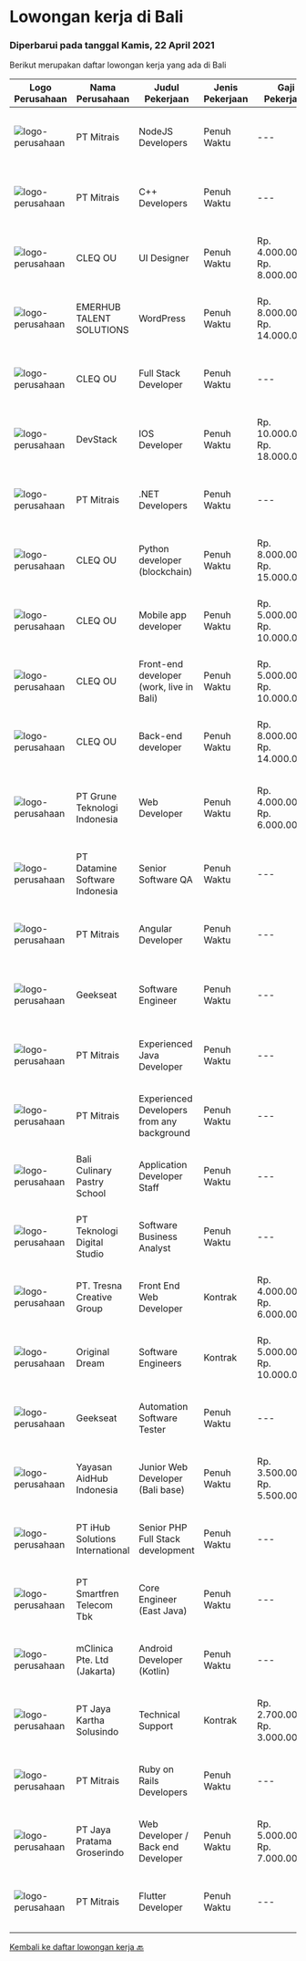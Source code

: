 
  # Lowongan kerja di Bali

  ### Diperbarui pada tanggal Kamis, 22 April 2021

  Berikut merupakan daftar lowongan kerja yang ada di Bali

  |Logo Perusahaan | Nama Perusahaan | Judul Pekerjaan | Jenis Pekerjaan | Gaji Pekerjaan | Lokasi | Deskripsi | Tanggal diunggah | Pranala |
  | -------------- | --------------- | --------------- | --------- | --------- | -------------- | ------- | ----------- | ----------- |
  |![logo-perusahaan](https://image-service-cdn.seek.com.au/873c75fc9ed6df00967320d343e4e2a794129d8b/ee4dce1061f3f616224767ad58cb2fc751b8d2dc)|PT Mitrais|NodeJS Developers|Penuh Waktu|---|Bali|Build your Career with Mitrais! We're urgently looking for experienced NodeJS Developers to be part of our team for an immediate start.Our client is a...|Rabu, 21 April 2021|https://www.jobstreet.co.id/id/job/nodejs-developers-3504003?token=0~16e30d37-9382-44b4-a491-ef6d743f14a7&sectionRank=1&jobId=jobstreet-id-job-3504003|
|![logo-perusahaan](https://image-service-cdn.seek.com.au/873c75fc9ed6df00967320d343e4e2a794129d8b/ee4dce1061f3f616224767ad58cb2fc751b8d2dc)|PT Mitrais|C++ Developers|Penuh Waktu|---|Bali|Build your Career with Mitrais! We know that many C++ developers are stuck in jobs where they are supporting and enhancing legacy systems.  Are you...|Selasa, 20 April 2021|https://www.jobstreet.co.id/id/job/c-developers-3497430?token=0~16e30d37-9382-44b4-a491-ef6d743f14a7&sectionRank=2&jobId=jobstreet-id-job-3497430|
|![logo-perusahaan](https://image-service-cdn.seek.com.au/8b74d54d6ee7885f907464ca2714223178d371a4/ee4dce1061f3f616224767ad58cb2fc751b8d2dc)|CLEQ OU|UI Designer|Penuh Waktu|Rp. 4.000.000-Rp. 8.000.000|Badung|About MelalieMelalie is a peer-to-peer (P2P) mobility marketplace. On the Melalie platform, people can rent vehicles from each other, without the need...|Selasa, 20 April 2021|https://www.jobstreet.co.id/id/job/ui-designer-3511600?token=0~16e30d37-9382-44b4-a491-ef6d743f14a7&sectionRank=3&jobId=jobstreet-id-job-3511600|
|![logo-perusahaan](https://image-service-cdn.seek.com.au/956863e93e04787db617ea3231d4e0793b12d127/ee4dce1061f3f616224767ad58cb2fc751b8d2dc)|EMERHUB TALENT SOLUTIONS|WordPress|Penuh Waktu|Rp. 8.000.000-Rp. 14.000.000|Bali|Candidate must possess at least Bachelor's Degree in any field. Required language(s): English At least 2 Year(s) of working experience in the related...|Senin, 19 April 2021|https://www.jobstreet.co.id/id/job/wordpress-3510497?token=0~16e30d37-9382-44b4-a491-ef6d743f14a7&sectionRank=4&jobId=jobstreet-id-job-3510497|
|![logo-perusahaan](https://image-service-cdn.seek.com.au/8b74d54d6ee7885f907464ca2714223178d371a4/ee4dce1061f3f616224767ad58cb2fc751b8d2dc)|CLEQ OU|Full Stack Developer|Penuh Waktu|---|Badung|About ItsavirusItsavirus is a software company with offices in Bali, Singapore and Amsterdam. With a relative small group of people, we work on great...|Selasa, 20 April 2021|https://www.jobstreet.co.id/id/job/full-stack-developer-3511669?token=0~16e30d37-9382-44b4-a491-ef6d743f14a7&sectionRank=5&jobId=jobstreet-id-job-3511669|
|![logo-perusahaan](https://image-service-cdn.seek.com.au/844257ddb833c49271ee7ad25cc992ad33374fa6/ee4dce1061f3f616224767ad58cb2fc751b8d2dc)|DevStack|IOS Developer|Penuh Waktu|Rp. 10.000.000-Rp. 18.000.000|Denpasar|We are looking for exception and experience iOS Developer to join our team in Bandung or Bali. General requirement At least Bachelor degree from...|Rabu, 21 April 2021|https://www.jobstreet.co.id/id/job/ios-developer-3504227?token=0~16e30d37-9382-44b4-a491-ef6d743f14a7&sectionRank=6&jobId=jobstreet-id-job-3504227|
|![logo-perusahaan](https://image-service-cdn.seek.com.au/873c75fc9ed6df00967320d343e4e2a794129d8b/ee4dce1061f3f616224767ad58cb2fc751b8d2dc)|PT Mitrais|.NET Developers|Penuh Waktu|---|Denpasar|Build your Career with Mitrais !  We're looking for experienced .NET Software Engineers to be part of our team.  What will you be doing ?  Coding high...|Selasa, 20 April 2021|https://www.jobstreet.co.id/id/job/net-developers-3497433?token=0~16e30d37-9382-44b4-a491-ef6d743f14a7&sectionRank=7&jobId=jobstreet-id-job-3497433|
|![logo-perusahaan](https://image-service-cdn.seek.com.au/54f28e3300fe2711cae0fa036939e6659a80604e/ee4dce1061f3f616224767ad58cb2fc751b8d2dc)|CLEQ OU|Python developer (blockchain)|Penuh Waktu|Rp. 8.000.000-Rp. 15.000.000|Badung|About MelalieMelalie is a peer-to-peer (P2P) mobility marketplace. On the Melalie platform, people can rent vehicles from each other, without the need...|Selasa, 20 April 2021|https://www.jobstreet.co.id/id/job/python-developer-blockchain-3511531?token=0~16e30d37-9382-44b4-a491-ef6d743f14a7&sectionRank=8&jobId=jobstreet-id-job-3511531|
|![logo-perusahaan](https://image-service-cdn.seek.com.au/8b74d54d6ee7885f907464ca2714223178d371a4/ee4dce1061f3f616224767ad58cb2fc751b8d2dc)|CLEQ OU|Mobile app developer|Penuh Waktu|Rp. 5.000.000-Rp. 10.000.000|Badung|About MelalieMelalie is a peer-to-peer (P2P) mobility marketplace. On the Melalie platform, people can rent vehicles from each other, without the need...|Selasa, 20 April 2021|https://www.jobstreet.co.id/id/job/mobile-app-developer-3511642?token=0~16e30d37-9382-44b4-a491-ef6d743f14a7&sectionRank=9&jobId=jobstreet-id-job-3511642|
|![logo-perusahaan](https://image-service-cdn.seek.com.au/8b74d54d6ee7885f907464ca2714223178d371a4/ee4dce1061f3f616224767ad58cb2fc751b8d2dc)|CLEQ OU|Front-end developer (work, live in Bali)|Penuh Waktu|Rp. 5.000.000-Rp. 10.000.000|Badung|About ItsavirusItsavirus is a software company with offices in Bali, Singapore and Amsterdam. With a relative small group of people, we work on great...|Selasa, 20 April 2021|https://www.jobstreet.co.id/id/job/front-end-developer-work-live-in-bali-3511747?token=0~16e30d37-9382-44b4-a491-ef6d743f14a7&sectionRank=10&jobId=jobstreet-id-job-3511747|
|![logo-perusahaan](https://image-service-cdn.seek.com.au/8b74d54d6ee7885f907464ca2714223178d371a4/ee4dce1061f3f616224767ad58cb2fc751b8d2dc)|CLEQ OU|Back-end developer|Penuh Waktu|Rp. 8.000.000-Rp. 14.000.000|Badung|About ItsavirusItsavirus is a software company with offices in Bali, Singapore and Amsterdam. With a relative small group of people, we work on great...|Selasa, 20 April 2021|https://www.jobstreet.co.id/id/job/back-end-developer-3511706?token=0~16e30d37-9382-44b4-a491-ef6d743f14a7&sectionRank=11&jobId=jobstreet-id-job-3511706|
|![logo-perusahaan](https://image-service-cdn.seek.com.au/4be193adf001b1c1c83ee5da5c9445c770b61819/ee4dce1061f3f616224767ad58cb2fc751b8d2dc)|PT Grune Teknologi Indonesia|Web Developer|Penuh Waktu|Rp. 4.000.000-Rp. 6.000.000|Denpasar|Job Descriptions: Write programming code, either from scratch or adapting from other source code to meet business requirements. Candidates can choose...|Selasa, 20 April 2021|https://www.jobstreet.co.id/id/job/web-developer-3512561?token=0~16e30d37-9382-44b4-a491-ef6d743f14a7&sectionRank=12&jobId=jobstreet-id-job-3512561|
|![logo-perusahaan](https://image-service-cdn.seek.com.au/5d5a8b22cf20ff0659b17750bead6d36edb7ddb3/ee4dce1061f3f616224767ad58cb2fc751b8d2dc)|PT Datamine Software Indonesia|Senior Software QA|Penuh Waktu|---|Denpasar|Senior Software QADatamine Bali Based Role Rapidly Growing Global Organisation Datamine is currently seeking a highly organised, motivated and outcome...|Selasa, 20 April 2021|https://www.jobstreet.co.id/id/job/senior-software-qa-3498181?token=0~16e30d37-9382-44b4-a491-ef6d743f14a7&sectionRank=13&jobId=jobstreet-id-job-3498181|
|![logo-perusahaan](https://image-service-cdn.seek.com.au/873c75fc9ed6df00967320d343e4e2a794129d8b/ee4dce1061f3f616224767ad58cb2fc751b8d2dc)|PT Mitrais|Angular Developer|Penuh Waktu|---|Bali|Build your Career with Mitrais !  We're looking for experienced Angular Developer to be part of our team.  What will you be doing?  Liase with...|Selasa, 20 April 2021|https://www.jobstreet.co.id/id/job/angular-developer-3497434?token=0~16e30d37-9382-44b4-a491-ef6d743f14a7&sectionRank=14&jobId=jobstreet-id-job-3497434|
|![logo-perusahaan](https://image-service-cdn.seek.com.au/6ec369771236c060e2d7d7d46be9eee1432857a5/ee4dce1061f3f616224767ad58cb2fc751b8d2dc)|Geekseat|Software Engineer|Penuh Waktu|---|Denpasar|Have a seat with us! We are currently looking for an experienced Software Engineer to join our Awesome Engineering Team at our offices in Bali or...|Selasa, 20 April 2021|https://www.jobstreet.co.id/id/job/software-engineer-3498266?token=0~16e30d37-9382-44b4-a491-ef6d743f14a7&sectionRank=15&jobId=jobstreet-id-job-3498266|
|![logo-perusahaan](https://image-service-cdn.seek.com.au/873c75fc9ed6df00967320d343e4e2a794129d8b/ee4dce1061f3f616224767ad58cb2fc751b8d2dc)|PT Mitrais|Experienced Java Developer|Penuh Waktu|---|Bali|Build your Career with Mitrais!  We have clients who are urgently looking for Experienced Java developers for an immediate start. What will you be...|Rabu, 21 April 2021|https://www.jobstreet.co.id/id/job/experienced-java-developer-3504019?token=0~16e30d37-9382-44b4-a491-ef6d743f14a7&sectionRank=16&jobId=jobstreet-id-job-3504019|
|![logo-perusahaan](https://image-service-cdn.seek.com.au/873c75fc9ed6df00967320d343e4e2a794129d8b/ee4dce1061f3f616224767ad58cb2fc751b8d2dc)|PT Mitrais|Experienced Developers from any background|Penuh Waktu|---|Bali|Build your Career with Mitrais !  We're looking for experienced Software Engineers from any background to be part of our team.  What will you...|Selasa, 20 April 2021|https://www.jobstreet.co.id/id/job/experienced-developers-from-any-background-3497431?token=0~16e30d37-9382-44b4-a491-ef6d743f14a7&sectionRank=17&jobId=jobstreet-id-job-3497431|
|![logo-perusahaan](https://image-service-cdn.seek.com.au/8961a559f213fca5f71e88e615a3ac7b42161a53/ee4dce1061f3f616224767ad58cb2fc751b8d2dc)|Bali Culinary Pastry School|Application Developer Staff|Penuh Waktu|---|Denpasar|Application developer (AD) team member in developing inhouse application. Working closely with AD supervisor to develop the application within...|Senin, 19 April 2021|https://www.jobstreet.co.id/id/job/application-developer-staff-3511024?token=0~16e30d37-9382-44b4-a491-ef6d743f14a7&sectionRank=18&jobId=jobstreet-id-job-3511024|
|![logo-perusahaan](https://image-service-cdn.seek.com.au/c16965c391622f037081a6db422027b644dd73e2/ee4dce1061f3f616224767ad58cb2fc751b8d2dc)|PT Teknologi Digital Studio|Software Business Analyst|Penuh Waktu|---|Denpasar|Perform requirements gathering with various stakeholders and translate the requirements into technical specifications. Analyze and decompose complex...|Sabtu, 17 April 2021|https://www.jobstreet.co.id/id/job/software-business-analyst-3509918?token=0~16e30d37-9382-44b4-a491-ef6d743f14a7&sectionRank=19&jobId=jobstreet-id-job-3509918|
|![logo-perusahaan](https://image-service-cdn.seek.com.au/a210762491c73cfce5d6ef0963b0b0de1bd6c69a/ee4dce1061f3f616224767ad58cb2fc751b8d2dc)|PT. Tresna Creative Group|Front End Web Developer|Kontrak|Rp. 4.000.000-Rp. 6.000.000|Bali|The Front End Developer will work alongside the Creative Director and/or Designers to help create websites, while at the same time, keeping the user...|Jumat, 16 April 2021|https://www.jobstreet.co.id/id/job/front-end-web-developer-3509097?token=0~16e30d37-9382-44b4-a491-ef6d743f14a7&sectionRank=20&jobId=jobstreet-id-job-3509097|
|![logo-perusahaan](https://image-service-cdn.seek.com.au/d3ae8e1874edee1c10187314a1bc1cb7c641c91e/ee4dce1061f3f616224767ad58cb2fc751b8d2dc)|Original Dream|Software Engineers|Kontrak|Rp. 5.000.000-Rp. 10.000.000|Badung|Smartmates is a Zoho consulting company with offices based in Bali. We help companies use Zoho apps for their business (see www.zoho.com). We're...|Jumat, 16 April 2021|https://www.jobstreet.co.id/id/job/software-engineers-3509463?token=0~16e30d37-9382-44b4-a491-ef6d743f14a7&sectionRank=21&jobId=jobstreet-id-job-3509463|
|![logo-perusahaan](https://image-service-cdn.seek.com.au/6ec369771236c060e2d7d7d46be9eee1432857a5/ee4dce1061f3f616224767ad58cb2fc751b8d2dc)|Geekseat|Automation Software Tester|Penuh Waktu|---|Badung|We’re looking for an Outstanding Automation Software Tester to join our Awesome Engineering Team at Bali or Bandung.As an Automation Software Tester...|Jumat, 16 April 2021|https://www.jobstreet.co.id/id/job/automation-software-tester-3508789?token=0~16e30d37-9382-44b4-a491-ef6d743f14a7&sectionRank=22&jobId=jobstreet-id-job-3508789|
|![logo-perusahaan](https://image-service-cdn.seek.com.au/23cfc7594de1484730114644840aa505031036a8/ee4dce1061f3f616224767ad58cb2fc751b8d2dc)|Yayasan AidHub Indonesia|Junior Web Developer (Bali base)|Penuh Waktu|Rp. 3.500.000-Rp. 5.500.000|Badung|REQUIREMENTS: Candidate must possess at least Bachelor's Degree in Computer Science or related qualification Proven more than 1 year of functional...|Jumat, 16 April 2021|https://www.jobstreet.co.id/id/job/junior-web-developer-bali-base-3508843?token=0~16e30d37-9382-44b4-a491-ef6d743f14a7&sectionRank=23&jobId=jobstreet-id-job-3508843|
|![logo-perusahaan](https://image-service-cdn.seek.com.au/ea34d56499eec708c3baffaa79a7a5d6677d0a3f/ee4dce1061f3f616224767ad58cb2fc751b8d2dc)|PT iHub Solutions International|Senior PHP Full Stack development|Penuh Waktu|---|Bali|PHP Senior ProgrammerPT IHub Solutions InternationalAbout PT IHub Solutions International:PT IHub Solutions International is a rapidly growing...|Sabtu, 17 April 2021|https://www.jobstreet.co.id/id/job/senior-php-full-stack-development-3501957?token=0~16e30d37-9382-44b4-a491-ef6d743f14a7&sectionRank=24&jobId=jobstreet-id-job-3501957|
|![logo-perusahaan](https://image-service-cdn.seek.com.au/c3269725c02398816cf1a7ef712f023c3ef90c81/ee4dce1061f3f616224767ad58cb2fc751b8d2dc)|PT Smartfren Telecom Tbk|Core Engineer (East Java)|Penuh Waktu|---|Denpasar|Daily, Weekly, Monthly Preventive Maintenance of EPC Equipment Weekly Report EPC KPI To handle and solve the issued TT as per SLA Ensure Faults (SA...|Minggu, 18 April 2021|https://www.jobstreet.co.id/id/job/core-engineer-east-java-3502469?token=0~16e30d37-9382-44b4-a491-ef6d743f14a7&sectionRank=25&jobId=jobstreet-id-job-3502469|
|![logo-perusahaan](https://image-service-cdn.seek.com.au/3eac216066c62f91a428474b55e86479f21be1b1/ee4dce1061f3f616224767ad58cb2fc751b8d2dc)|mClinica Pte. Ltd (Jakarta)|Android Developer (Kotlin)|Penuh Waktu|---|Bali|mClinica is hiring for a Senior Mobile Developer (Android) to serve our clients in Southeast Asia and support our growth regionally and globally. We...|Sabtu, 17 April 2021|https://www.jobstreet.co.id/id/job/android-developer-kotlin-3509865?token=0~16e30d37-9382-44b4-a491-ef6d743f14a7&sectionRank=26&jobId=jobstreet-id-job-3509865|
|![logo-perusahaan](https://image-service-cdn.seek.com.au/a211ad2bbeb5eb7d36e6e24a807fb9884605de26/ee4dce1061f3f616224767ad58cb2fc751b8d2dc)|PT Jaya Kartha Solusindo|Technical Support|Kontrak|Rp. 2.700.000-Rp. 3.000.000|Denpasar|Berusia 23 - 30 tahun Lulusan minimal SMA/SMK/MA Memiliki pengalaman dalam bidang internet service provider (ISP) minimal 1 tahun Mampu melakukan...|Kamis, 15 April 2021|https://www.jobstreet.co.id/id/job/technical-support-3499521?token=0~16e30d37-9382-44b4-a491-ef6d743f14a7&sectionRank=27&jobId=jobstreet-id-job-3499521|
|![logo-perusahaan](https://image-service-cdn.seek.com.au/873c75fc9ed6df00967320d343e4e2a794129d8b/ee4dce1061f3f616224767ad58cb2fc751b8d2dc)|PT Mitrais|Ruby on Rails Developers|Penuh Waktu|---|Bali|Build your Career with Mitrais ! We're urgently looking for experienced Ruby On Rails  Developers to be part of our team for an immediate...|Rabu, 14 April 2021|https://www.jobstreet.co.id/id/job/ruby-on-rails-developers-3494616?token=0~16e30d37-9382-44b4-a491-ef6d743f14a7&sectionRank=28&jobId=jobstreet-id-job-3494616|
|![logo-perusahaan](https://image-service-cdn.seek.com.au/441cc5b25dc1ad1fb2303e06165752a1149e279c/ee4dce1061f3f616224767ad58cb2fc751b8d2dc)|PT Jaya Pratama Groserindo|Web Developer / Back end Developer|Penuh Waktu|Rp. 5.000.000-Rp. 7.000.000|Denpasar|Persyaratan : Lulusan IT , pengalaman min 5 tahun    Tugas utama merancang database, merancang alur website,  mengatur keamanan website,   Menguasai...|Rabu, 14 April 2021|https://www.jobstreet.co.id/id/job/web-developer-back-end-developer-3494879?token=0~16e30d37-9382-44b4-a491-ef6d743f14a7&sectionRank=29&jobId=jobstreet-id-job-3494879|
|![logo-perusahaan](https://image-service-cdn.seek.com.au/873c75fc9ed6df00967320d343e4e2a794129d8b/ee4dce1061f3f616224767ad58cb2fc751b8d2dc)|PT Mitrais|Flutter Developer|Penuh Waktu|---|Bali|Build your Career with Mitrais !  We're looking for experienced Flutter Developer to be part of our team. What will you be doing?  Liase with...|Kamis, 15 April 2021|https://www.jobstreet.co.id/id/job/flutter-developer-3507780?token=0~16e30d37-9382-44b4-a491-ef6d743f14a7&sectionRank=30&jobId=jobstreet-id-job-3507780|


  [Kembali ke daftar lowongan kerja 🔙](../README.md#daftar-lowongan-kerja)
  